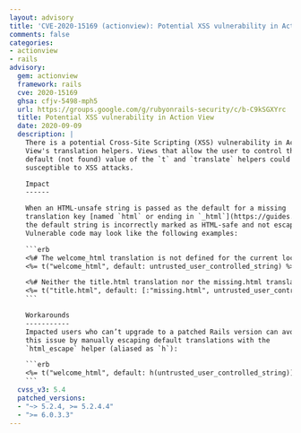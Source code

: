 ```yaml
---
layout: advisory
title: 'CVE-2020-15169 (actionview): Potential XSS vulnerability in Action View'
comments: false
categories:
- actionview
- rails
advisory:
  gem: actionview
  framework: rails
  cve: 2020-15169
  ghsa: cfjv-5498-mph5
  url: https://groups.google.com/g/rubyonrails-security/c/b-C9kSGXYrc
  title: Potential XSS vulnerability in Action View
  date: 2020-09-09
  description: |
    There is a potential Cross-Site Scripting (XSS) vulnerability in Action
    View's translation helpers. Views that allow the user to control the
    default (not found) value of the `t` and `translate` helpers could be
    susceptible to XSS attacks.

    Impact
    ------

    When an HTML-unsafe string is passed as the default for a missing
    translation key [named `html` or ending in `_html`](https://guides.rubyonrails.org/i18n.html#using-safe-html-translations),
    the default string is incorrectly marked as HTML-safe and not escaped.
    Vulnerable code may look like the following examples:

    ```erb
    <%# The welcome_html translation is not defined for the current locale: %>
    <%= t("welcome_html", default: untrusted_user_controlled_string) %>

    <%# Neither the title.html translation nor the missing.html translation is defined for the current locale: %>
    <%= t("title.html", default: [:"missing.html", untrusted_user_controlled_string]) %>
    ```

    Workarounds
    -----------
    Impacted users who can’t upgrade to a patched Rails version can avoid
    this issue by manually escaping default translations with the
    `html_escape` helper (aliased as `h`):

    ```erb
    <%= t("welcome_html", default: h(untrusted_user_controlled_string)) %>
    ```
  cvss_v3: 5.4
  patched_versions:
  - "~> 5.2.4, >= 5.2.4.4"
  - ">= 6.0.3.3"
---
```

